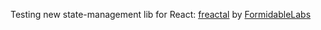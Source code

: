 
Testing new state-management lib for React: [freactal](https://github.com/FormidableLabs/freactal) by [FormidableLabs](https://github.com/FormidableLabs)

